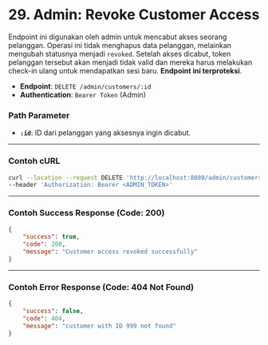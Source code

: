 # 29. Admin: Revoke Customer Access

Endpoint ini digunakan oleh admin untuk mencabut akses seorang pelanggan. Operasi ini tidak menghapus data pelanggan, melainkan mengubah statusnya menjadi `revoked`. Setelah akses dicabut, token pelanggan tersebut akan menjadi tidak valid dan mereka harus melakukan check-in ulang untuk mendapatkan sesi baru. **Endpoint ini terproteksi**.

- **Endpoint**: `DELETE /admin/customers/:id`
- **Authentication**: `Bearer Token` (Admin)

### Path Parameter
- **`:id`**: ID dari pelanggan yang aksesnya ingin dicabut.

---
### Contoh cURL
```sh
curl --location --request DELETE 'http://localhost:8080/admin/customers/5' \
--header 'Authorization: Bearer <ADMIN_TOKEN>'
```

---
### Contoh Success Response (Code: 200)
```json
{
    "success": true,
    "code": 200,
    "message": "Customer access revoked successfully"
}
```

---
### Contoh Error Response (Code: 404 Not Found)
```json
{
    "success": false,
    "code": 404,
    "message": "customer with ID 999 not found"
}
```